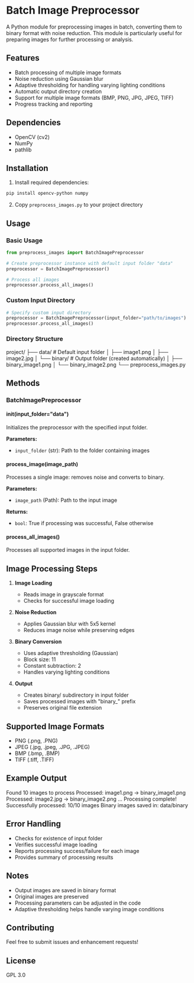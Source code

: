 # Batch Image Preprocessor

A Python module for preprocessing images in batch, converting them to binary format with noise reduction. This module is particularly useful for preparing images for further processing or analysis.

## Features

- Batch processing of multiple image formats
- Noise reduction using Gaussian blur
- Adaptive thresholding for handling varying lighting conditions
- Automatic output directory creation
- Support for multiple image formats (BMP, PNG, JPG, JPEG, TIFF)
- Progress tracking and reporting

## Dependencies

- OpenCV (cv2)
- NumPy
- pathlib

## Installation

1. Install required dependencies:
```bash
pip install opencv-python numpy
```

2. Copy `preprocess_images.py` to your project directory

## Usage

### Basic Usage

```python
from preprocess_images import BatchImagePreprocessor

# Create preprocessor instance with default input folder "data"
preprocessor = BatchImagePreprocessor()

# Process all images
preprocessor.process_all_images()
```

### Custom Input Directory

```python
# Specify custom input directory
preprocessor = BatchImagePreprocessor(input_folder="path/to/images")
preprocessor.process_all_images()
```

### Directory Structure
project/
├── data/ # Default input folder
│ ├── image1.png
│ ├── image2.jpg
│ └── binary/ # Output folder (created automatically)
│ ├── binary_image1.png
│ └── binary_image2.png
└── preprocess_images.py


## Methods

### BatchImagePreprocessor

#### __init__(input_folder="data")
Initializes the preprocessor with the specified input folder.

**Parameters:**
- `input_folder` (str): Path to the folder containing images

#### process_image(image_path)
Processes a single image: removes noise and converts to binary.

**Parameters:**
- `image_path` (Path): Path to the input image

**Returns:**
- `bool`: True if processing was successful, False otherwise

#### process_all_images()
Processes all supported images in the input folder.

## Image Processing Steps

1. **Image Loading**
   - Reads image in grayscale format
   - Checks for successful image loading

2. **Noise Reduction**
   - Applies Gaussian blur with 5x5 kernel
   - Reduces image noise while preserving edges

3. **Binary Conversion**
   - Uses adaptive thresholding (Gaussian)
   - Block size: 11
   - Constant subtraction: 2
   - Handles varying lighting conditions

4. **Output**
   - Creates binary/ subdirectory in input folder
   - Saves processed images with "binary_" prefix
   - Preserves original file extension

## Supported Image Formats

- PNG (.png, .PNG)
- JPEG (.jpg, .jpeg, .JPG, .JPEG)
- BMP (.bmp, .BMP)
- TIFF (.tiff, .TIFF)

## Example Output
Found 10 images to process
Processed: image1.png -> binary_image1.png
Processed: image2.jpg -> binary_image2.png
...
Processing complete!
Successfully processed: 10/10 images
Binary images saved in: data/binary


## Error Handling

- Checks for existence of input folder
- Verifies successful image loading
- Reports processing success/failure for each image
- Provides summary of processing results

## Notes

- Output images are saved in binary format
- Original images are preserved
- Processing parameters can be adjusted in the code
- Adaptive thresholding helps handle varying image conditions

## Contributing

Feel free to submit issues and enhancement requests!

## License

GPL 3.0